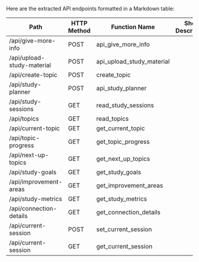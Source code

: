 Here are the extracted API endpoints formatted in a Markdown table:

| Path                             | HTTP Method | Function Name           | Short Description | Auth Required |
|----------------------------------|-------------|-------------------------|-------------------|---------------|
| /api/give-more-info              | POST        | api_give_more_info      |                   |               |
| /api/upload-study-material        | POST        | api_upload_study_material|                   |               |
| /api/create-topic                | POST        | create_topic            |                   |               |
| /api/study-planner               | POST        | api_study_planner       |                   |               |
| /api/study-sessions              | GET         | read_study_sessions      |                   |               |
| /api/topics                      | GET         | read_topics             |                   |               |
| /api/current-topic               | GET         | get_current_topic       |                   |               |
| /api/topic-progress              | GET         | get_topic_progress      |                   |               |
| /api/next-up-topics             | GET         | get_next_up_topics      |                   |               |
| /api/study-goals                | GET         | get_study_goals        |                   |               |
| /api/improvement-areas           | GET         | get_improvement_areas   |                   |               |
| /api/study-metrics              | GET         | get_study_metrics       |                   |               |
| /api/connection-details          | GET         | get_connection_details   |                   |               |
| /api/current-session             | POST        | set_current_session      |                   |               |
| /api/current-session             | GET         | get_current_session      |                   |               |